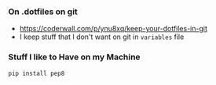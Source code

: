 ### On .dotfiles on git
   * https://coderwall.com/p/ynu8xq/keep-your-dotfiles-in-git
   * I keep stuff that I don't want on git in `variables` file

### Stuff I like to Have on my Machine
`pip install pep8`
